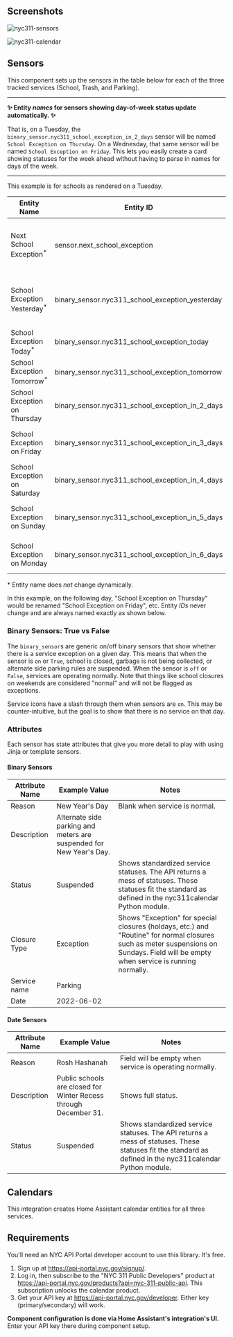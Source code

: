 ## Screenshots

![nyc311-sensors](https://user-images.githubusercontent.com/466460/174864932-94dc72d8-b903-4448-b9c7-9868bd7282fa.png)

![nyc311-calendar](https://user-images.githubusercontent.com/466460/174862406-ba45d197-536c-422d-a13a-a9e7c1b6ebc4.png)

## Sensors

This component sets up the sensors in the table below for each of the three tracked services (School, Trash, and Parking).

---

**✨ Entity _names_ for sensors showing day-of-week status update automatically. ✨**

That is, on a Tuesday, the `binary_sensor.nyc311_school_exception_in_2_days` sensor will be named `School Exception on Thursday`. On a Wednesday, that same sensor will be named `School Exception on Friday`. This lets you easily create a card showing statuses for the week ahead without having to parse in names for days of the week.

---

This example is for schools as rendered on a Tuesday.

| Entity Name                             | Entity ID                                       | Sensor Type     | Sensor Class | Description                                             |
| --------------------------------------- | ----------------------------------------------- | --------------- | ------------ | ------------------------------------------------------- |
| Next School Exception<sup>\*</sup>      | sensor.next_school_exception                    | `sensor`        | `date`       | Next date on which school is closed. Excludes weekends. |
| School Exception Yesterday<sup>\*</sup> | binary_sensor.nyc311_school_exception_yesterday | `binary_sensor` | `None`       | School status yesterday, just in case you missed it.    |
| School Exception Today<sup>\*</sup>     | binary_sensor.nyc311_school_exception_today     | `binary_sensor` | `None`       | School status today.                                    |
| School Exception Tomorrow<sup>\*</sup>  | binary_sensor.nyc311_school_exception_tomorrow  | `binary_sensor` | `None`       | School status tomorrow.                                 |
| School Exception on Thursday            | binary_sensor.nyc311_school_exception_in_2_days | `binary_sensor` | `None`       | School status 2 days from now.                          |
| School Exception on Friday              | binary_sensor.nyc311_school_exception_in_3_days | `binary_sensor` | `None`       | School status 3 days from now.                          |
| School Exception on Saturday            | binary_sensor.nyc311_school_exception_in_4_days | `binary_sensor` | `None`       | School status 4 days from now.                          |
| School Exception on Sunday              | binary_sensor.nyc311_school_exception_in_5_days | `binary_sensor` | `None`       | School status 5 days from now.                          |
| School Exception on Monday              | binary_sensor.nyc311_school_exception_in_6_days | `binary_sensor` | `None`       | School status 6 days from now.                          |

\* Entity name does _not_ change dynamically.

In this example, on the following day, "School Exception on Thursday" would be renamed "School Exception on Friday", etc. Entity _IDs_ never change and are always named exactly as shown below.

### Binary Sensors: True vs False

The `binary_sensor`s are generic on/off binary sensors that show whether there is a service exception on a given day. This means that when the sensor is `on` or `True`, school is closed, garbage is not being collected, or alternate side parking rules are suspended. When the sensor is `off` or `False`, services are operating normally. Note that things like school closures on weekends are considered "normal" and will not be flagged as exceptions.

Service icons have a slash through them when sensors are `on`. This may be counter-intuitive, but the goal is to show that there is no service on that day.

### Attributes

Each sensor has state attributes that give you more detail to play with using Jinja or template sensors.

#### Binary Sensors

| Attribute Name | Example Value                                                       | Notes                                                                                                                                                                                |
| -------------- | ------------------------------------------------------------------- | ------------------------------------------------------------------------------------------------------------------------------------------------------------------------------------ |
| Reason         | New Year's Day                                                      | Blank when service is normal.                                                                                                                                                        |
| Description    | Alternate side parking and meters are suspended for New Year's Day. |                                                                                                                                                                                      |
| Status         | Suspended                                                           | Shows standardized service statuses. The API returns a mess of statuses. These statuses fit the standard as defined in the nyc311calendar Python module.                             |
| Closure Type   | Exception                                                           | Shows "Exception" for special closures (holdays, etc.) and "Routine" for normal closures such as meter suspensions on Sundays. Field will be empty when service is running normally. |
| Service name   | Parking                                                             |                                                                                                                                                                                      |
| Date           | 2022-06-02                                                          |                                                                                                                                                                                      |

#### Date Sensors

| Attribute Name | Example Value                                                    | Notes                                                                                                                                                    |
| -------------- | ---------------------------------------------------------------- | -------------------------------------------------------------------------------------------------------------------------------------------------------- |
| Reason         | Rosh Hashanah                                                    | Field will be empty when service is operating normally.                                                                                                  |
| Description    | Public schools are closed for Winter Recess through December 31. | Shows full status.                                                                                                                                       |
| Status         | Suspended                                                        | Shows standardized service statuses. The API returns a mess of statuses. These statuses fit the standard as defined in the nyc311calendar Python module. |

## Calendars

This integration creates Home Assistant calendar entities for all three services.

## Requirements

You'll need an NYC API Portal developer account to use this library. It's free.

1. Sign up at <https://api-portal.nyc.gov/signup/>.
2. Log in, then subscribe to the "NYC 311 Public Developers" product at <https://api-portal.nyc.gov/products?api=nyc-311-public-api>. This subscription unlocks the calendar product.
3. Get your API key at <https://api-portal.nyc.gov/developer>. Either key (primary/secondary) will work.

**Component configuration is done via Home Assistant's integration's UI.** Enter your API key there during component setup.
